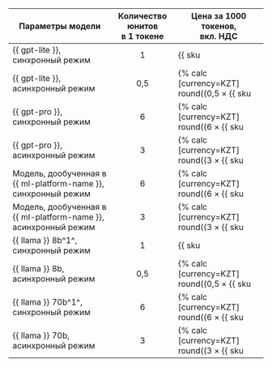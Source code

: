 | Параметры модели    |  Количество юнитов</br>в 1 токене  | Цена за 1000 токенов, </br>вкл. НДС |
|-----------------------------------------------------------|:------------:|-----------------------------------------|
| {{ gpt-lite }}, синхронный режим       | 1       | {{ sku|KZT|foundation_models.text_generation.v1|string }} |
| {{ gpt-lite }}, асинхронный режим      | 0,5     | {% calc [currency=KZT] round((0,5 × {{ sku|KZT|foundation_models.text_generation.v1|number }}) × 100) / 100 %} |
| {{ gpt-pro }}, синхронный режим        | 6       | {% calc [currency=KZT] round((6 × {{ sku|KZT|foundation_models.text_generation.v1|number }}) × 100) / 100 %} |
| {{ gpt-pro }}, асинхронный режим       | 3       | {% calc [currency=KZT] round((3 × {{ sku|KZT|foundation_models.text_generation.v1|number }}) × 100) / 100 %} |
| Модель, дообученная в {{ ml-platform-name }}, синхронный режим  | 6 | {% calc [currency=KZT] round((6 × {{ sku|KZT|foundation_models.text_generation.v1|number }}) × 100) / 100 %} |
| Модель, дообученная в {{ ml-platform-name }}, асинхронный режим | 3 | {% calc [currency=KZT] round((3 × {{ sku|KZT|foundation_models.text_generation.v1|number }}) × 100) / 100 %} |
| {{ llama }} 8b^1^, синхронный режим       | 1       | {{ sku|KZT|foundation_models.text_generation_alt.v1|string }} |
| {{ llama }} 8b, асинхронный режим      | 0,5     | {% calc [currency=KZT] round((0,5 × {{ sku|KZT|foundation_models.text_generation_alt.v1|number }}) × 100) / 100 %} |
| {{ llama }} 70b^1^, синхронный режим      | 6       | {% calc [currency=KZT] round((6 × {{ sku|KZT|foundation_models.text_generation_alt.v1|number }}) × 100) / 100 %} |
| {{ llama }} 70b, асинхронный режим     | 3       | {% calc [currency=KZT] round((3 × {{ sku|KZT|foundation_models.text_generation_alt.v1|number }}) × 100) / 100 %} |

